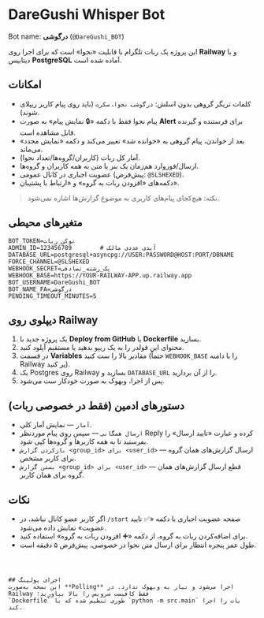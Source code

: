 # DareGushi Whisper Bot

Bot name: **درگوشی** (`@DareGushi_BOT`)

این پروژه یک ربات تلگرام با قابلیت «نجوا» است که برای اجرا روی **Railway** و با دیتابیس **PostgreSQL** آماده شده است.

## امکانات
- کلمات تریگر گروهی بدون اسلش: `درگوشی`، `نجوا`، `سکرت` (باید روی پیام کاربر ریپلای شوند).
- پیام نجوا فقط با دکمه «🔒 نمایش پیام» به صورت **Alert** برای فرستنده و گیرنده قابل مشاهده است.
- بعد از خواندن، پیام گروهی به «خوانده شد» تغییر می‌کند و دکمه «نمایش مجدد» می‌ماند.
- آمار کل ربات (کاربران/گروه‌ها/تعداد نجوا).
- ارسال/فوروارد هم‌زمان یک بنر یا متن به همه کاربران و گروه‌ها.
- عضویت اجباری در کانال عمومی (پیش‌فرض: `@SLSHEXED`).
- دکمه‌های «افزودن ربات به گروه» و «ارتباط با پشتیبان».

> نکته: هیچ‌کجای پیام‌های کاربری به موضوع گزارش‌ها اشاره نمی‌شود.

## متغیرهای محیطی
```
BOT_TOKEN=توکن_ربات
ADMIN_ID=123456789        # آیدی عددی مالک
DATABASE_URL=postgresql+asyncpg://USER:PASSWORD@HOST:PORT/DBNAME
FORCE_CHANNEL=@SLSHEXED
WEBHOOK_SECRET=یک_رشته_تصادفی
WEBHOOK_BASE=https://YOUR-RAILWAY-APP.up.railway.app
BOT_USERNAME=DareGushi_BOT
BOT_NAME_FA=درگوشی
PENDING_TIMEOUT_MINUTES=5
```

## دیپلوی روی Railway
1. یک پروژه جدید با **Deploy from GitHub** یا **Dockerfile** بسازید.
2. محتوای این فولدر را به یک ریپو بدهید یا مستقیم آپلود کنید.
3. در قسمت **Variables** مقادیر بالا را ست کنید (حتماً `WEBHOOK_BASE` را با دامنه Railway پر کنید).
4. یک Postgres روی Railway بسازید و `DATABASE_URL` را از آن بردارید.
5. پس از اجرا، وبهوک به صورت خودکار ست می‌شود.

## دستورهای ادمین (فقط در خصوصی ربات)
- `آمار` — نمایش آمار کلی.
- `ارسال همگانی` — سپس روی پیام موردنظر Reply کرده و عبارت «تایید ارسال» را بفرستید تا به همه کاربرها و گروه‌ها کپی شود.
- `بازکردن گزارش <group_id> برای <user_id>` — ارسال گزارش‌های همان گروه برای کاربر مشخص.
- `بستن گزارش <group_id> برای <user_id>` — قطع ارسال گزارش‌های همان گروه برای همان کاربر.

## نکات
- اگر کاربر عضو کانال نباشد، در `/start` صفحه عضویت اجباری با دکمه «✅ تایید عضویت» نمایش داده می‌شود.
- برای اضافه‌کردن ربات به گروه، از دکمه «➕ افزودن ربات به گروه» استفاده کنید.
- طول عمر پنجره انتظار برای ارسال متن نجوا در خصوصی، پیش‌فرض ۵ دقیقه است.
```



## اجرای پولینگ
این نسخه به‌صورت **Polling** اجرا می‌شود و نیاز به وبهوک ندارد. در Railway فقط کافیست سرویس را بالا بیاورید؛
`Dockerfile` طوری تنظیم شده که با `python -m src.main` بات را اجرا کند.
